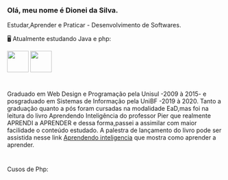 ### Olá, meu nome é Dionei da Silva.
  Estudar,Aprender e Praticar - Desenvolvimento de Softwares.
 
  🖥️ Atualmente estudando Java e php:


 <img width='50' heigth='50' src="https://cdn.jsdelivr.net/gh/devicons/devicon/icons/java/java-original.svg" />   <img width='50' heigth='50' src="https://cdn.jsdelivr.net/gh/devicons/devicon/icons/php/php-original.svg" /> <link rel="stylesheet" href="https://cdn.jsdelivr.net/gh/devicons/devicon@v2.15.1/devicon.min.css">
 # 
 ####
Graduado em Web Design e Programação pela Unisul -2009 à 2015- e posgraduado em Sistemas de Informação pela UniBF -2019 à 2020.
 Tanto a graduação quanto a pós foram cursadas na modalidade EaD,mas foi na leitura do livro Aprendendo Inteligência do professor Pier que realmente APRENDI a APRENDER e dessa forma,passei a assimilar com maior facilidade o conteúdo estudado.
A palestra de lançamento do livro pode ser assistida nesse link [Aprendendo inteligencia](https://www.youtube.com/watch?v=RlSCoYwnxr4) que mostra como aprender a aprender.

#
## 
Cusos de Php:


 

            
          
           
          
          
          

